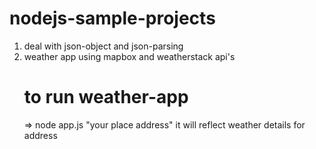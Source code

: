# nodejs-sample-projects

1.  deal with json-object and json-parsing
2.  weather app using mapbox and weatherstack api's
    # to run weather-app
    => node app.js "your place address"
    it will reflect weather details for address
